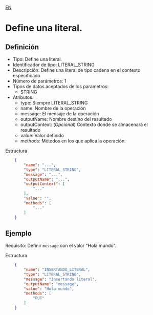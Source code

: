 [EN](LITERAL_STRING.md)
# Define una literal.

## Definición
* Tipo: Define una literal.
* Identificador de tipo: LITERAL_STRING
* Descripción: Define una literal de tipo cadena en el contexto especificado
* Número de parámetros: 1
* Tipos de datos aceptados de los parametros:
  * STRING
* Atributos:
  * type: Siempre LITERAL_STRING
  * name: Nombre de la operación
  * message: El mensaje de la operación
  * outputName: Nombre destino del resultado
  * outputContext: (_Opcional_) Contexto donde se almacenará el resultado
  * value: Valor definido
  * methods: Métodos en los que aplica la operación.

Estructura
```json
	{
		"name": "...",
		"type": "LITERAL_STRING",
		"message": "...",
		"outputName": "...",
		"outputContext": [
			"..."
		],
		"value": "",
		"methods": [
			"..."
		]
	}
```
## Ejemplo

Requisito: Definir `message` con el valor "Hola mundo".

Estructura
```json
	{
		"name": "INSERTANDO_LITERAL",
		"type": "LITERAL_STRING",
		"message": "Insertando literal",
		"outputName": "message",
		"value": "Hola mundo",
		"methods": [
			"PUT"
		]
	}
```
